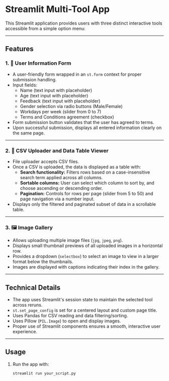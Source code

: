 # Streamlit Multi-Tool App

This Streamlit application provides users with three distinct interactive tools accessible from a simple option menu:

---

## Features

### 1. 📝 User Information Form
- A user-friendly form wrapped in an `st.form` context for proper submission handling.
- Input fields:
  - Name (text input with placeholder)
  - Age (text input with placeholder)
  - Feedback (text input with placeholder)
  - Gender selection via radio buttons (Male/Female)
  - Workdays per week (slider from 0 to 7)
  - Terms and Conditions agreement (checkbox)
- Form submission button validates that the user has agreed to terms.
- Upon successful submission, displays all entered information clearly on the same page.

---

### 2. 📄 CSV Uploader and Data Table Viewer
- File uploader accepts CSV files.
- Once a CSV is uploaded, the data is displayed as a table with:
  - **Search functionality:** Filters rows based on a case-insensitive search term applied across all columns.
  - **Sortable columns:** User can select which column to sort by, and choose ascending or descending order.
  - **Pagination:** Controls for rows per page (slider from 5 to 50) and page navigation via a number input.
- Displays only the filtered and paginated subset of data in a scrollable table.

---

### 3. 🖼️ Image Gallery
- Allows uploading multiple image files (`jpg`, `jpeg`, `png`).
- Displays small thumbnail previews of all uploaded images in a horizontal row.
- Provides a dropdown (`selectbox`) to select an image to view in a larger format below the thumbnails.
- Images are displayed with captions indicating their index in the gallery.

---

## Technical Details

- The app uses Streamlit's session state to maintain the selected tool across reruns.
- `st.set_page_config` is set for a centered layout and custom page title.
- Uses Pandas for CSV reading and data filtering/sorting.
- Uses Pillow (`PIL.Image`) to open and display images.
- Proper use of Streamlit components ensures a smooth, interactive user experience.

---

## Usage

1. Run the app with:
   ```bash
   streamlit run your_script.py

